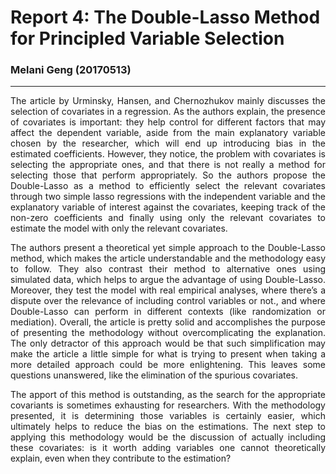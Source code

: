 # Report 4: The Double-Lasso Method for Principled Variable Selection

### Melani Geng (20170513)

---

<div align="justify"> 

The article by Urminsky, Hansen, and Chernozhukov mainly discusses the selection of covariates in a regression. As the authors explain, the presence of covariates is important: they help control for different factors that may affect the dependent variable, aside from the main explanatory variable chosen by the researcher, which will end up introducing bias in the estimated coefficients. However, they notice, the problem with covariates is selecting the appropriate ones, and that there is not really a method for selecting those that perform appropriately. So the authors propose the Double-Lasso as a method to efficiently select the relevant covariates through two simple lasso regressions with the independent variable and the explanatory variable of interest against the covariates, keeping track of the non-zero coefficients and finally using only the relevant covariates to estimate the model with only the relevant covariates. 

The authors present a theoretical yet simple approach to the Double-Lasso method, which makes the article understandable and the methodology easy to follow. They also contrast their method to alternative ones using simulated data, which helps to argue the advantage of using Double-Lasso. Moreover, they test the model with real empirical analyses, where there’s a dispute over the relevance of including control variables or not., and where Double-Lasso can perform in different contexts (like randomization or mediation). Overall, the article is pretty solid and accomplishes the purpose of presenting the methodology without overcomplicating the explanation. The only detractor of this approach would be that such simplification may make the article a little simple for what is trying to present when taking a more detailed approach could be more enlightening. This leaves some questions unanswered, like the elimination of the spurious covariates.

The apport of this method is outstanding, as the search for the appropriate covariants is sometimes exhausting for researchers. With the methodology presented, it is determining those variables is certainly easier, which ultimately helps to reduce the bias on the estimations. The next step to applying this methodology would be the discussion of actually including these covariates: is it worth adding variables one cannot theoretically explain, even when they contribute to the estimation? 






</div>